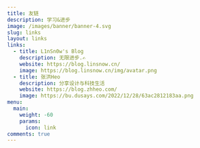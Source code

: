 ```yaml
---
title: 友链
description: 学习&进步
image: /images/banner/banner-4.svg
slug: links
layout: links
links:
  - title: L1nSn0w's Blog
    description: 无限进步.✍️
    website: https://blog.linsnow.cn/
    image: https://blog.linsnow.cn/img/avatar.png
  - title: 张洪Heo
    description: 分享设计与科技生活
    website: https://blog.zhheo.com/
    image: https://bu.dusays.com/2022/12/28/63ac2812183aa.png
menu:
  main:
    weight: -60
    params:
      icon: link
comments: true
---
```

